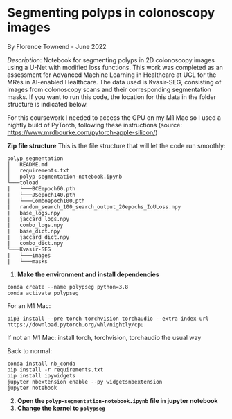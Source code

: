﻿
# Segmenting polyps in colonoscopy images
By Florence Townend - June 2022

*Description*: Notebook for segmenting polyps in 2D colonoscopy images using a U-Net with modified loss functions. This work was completed as an assessment for Advanced Machine Learning in Healthcare at UCL for the MRes in AI-enabled Healthcare. The data used is Kvasir-SEG, consisting of images from colonoscopy scans and their corresponding segmentation masks. If you want to run this code, the location for this data in the folder structure is indicated below.

For this coursework I needed to access the GPU on my M1 Mac so I used a nightly build of PyTorch, following these instructions (source: https://www.mrdbourke.com/pytorch-apple-silicon/)

**Zip file structure**
This is the file structure that will let the code run smoothly:
```
polyp_segmentation
│   README.md
│   requirements.txt    
│   polyp-segmentation-notebook.ipynb
└───toload
|	└───BCEepoch60.pth
|	└───JSepoch140.pth
|	└───Comboepoch100.pth
|   random_search_100_search_output_20epochs_IoULoss.npy
|   base_logs.npy
|   jaccard_logs.npy
|   combo_logs.npy
|   base_dict.npy
|   jaccard_dict.npy
|   combo_dict.npy
└───Kvasir-SEG
|	└───images
|	└───masks
```

1. **Make the environment and install dependencies**

```
conda create --name polypseg python=3.8
conda activate polypseg
```

For an M1 Mac:
```
pip3 install --pre torch torchvision torchaudio --extra-index-url https://download.pytorch.org/whl/nightly/cpu
```
If not an M1 Mac: install torch, torchvision, torchaudio the usual way

Back to normal:
```
conda install nb_conda
pip install -r requirements.txt
pip install ipywidgets
jupyter nbextension enable --py widgetsnbextension
jupyter notebook
```
2. **Open the ```polyp-segmentation-notebook.ipynb``` file in jupyter notebook**
3. **Change the kernel to ```polypseg```**

